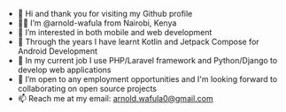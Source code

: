 - 👋 Hi and thank you for visiting my Github profile
- 👨🏽 I’m @arnold-wafula from Nairobi, Kenya
- 👀 I’m interested in both mobile and web development
- 🌱 Through the years I have learnt Kotlin and Jetpack Compose for Android Development
- 💼 In my current job I use PHP/Laravel framework and Python/Django to develop web applications
- 💞️ I’m open to any employment opportunities and I'm looking forward to collaborating on open source projects
- 📫 Reach me at my email: arnold.wafula0@gmail.com

<!---
arnold-wafula/arnold-wafula is a ✨ special ✨ repository because its `README.md` (this file) appears on your GitHub profile.
You can click the Preview link to take a look at your changes.
--->
